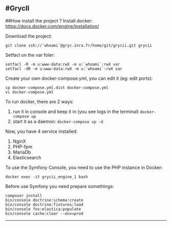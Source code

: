 #GrycII
------------
##How install the project ?
Install docker: https://docs.docker.com/engine/installation/

Download the project:

    git clone ssh://`whoami`@gryc.inra.fr/home/git/grycii.git grycii

Setfacl on the var foler:

    setfacl -R -m u:www-data:rwX -m u:`whoami`:rwX var
    setfacl -dR -m u:www-data:rwX -m u:`whoami`:rwX var

Create your own docker-compose.yml, you can edit it (eg: edit ports):

    cp docker-compose.yml.dist docker-compose.yml
    vi docker-compose.yml

To run docker, there are 2 ways:
1. run it in console and keep it in (you see logs in the terminal) `docker-compose up`
2. start it as a daemon: `docker-compose up -d`

Now, you have 4 service installed:
1. NginX
2. PHP-fpm
3. MariaDb
4. Elasticsearch

To use the Symfony Console, you need to use the PHP instance in Docker:

    docker exec -it grycii_engine_1 bash
    
Before use Symfony you need prepare somethings:

    composer install
    bin/console doctrine:schema:create
    bin/console doctrine:fixtures:load
    bin/console fos:elastica:populate
    bin/console cache:clear --env=prod

----------------